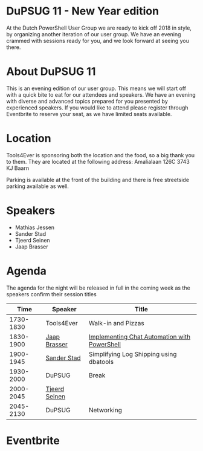 # DuPSUG 11 - New Year edition
At the Dutch PowerShell User Group we are ready to kick off 2018 in style, by organizing another iteration of our user group. We have an evening crammed with sessions ready for you, and we look forward at seeing you there.

# About DuPSUG 11
This is an evening edition of our user group. This means we will start off with a quick bite to eat for our attendees and speakers. We have an evening with diverse and advanced topics prepared for you presented by experienced speakers. If you would like to attend please register through Eventbrite to reserve your seat, as we have limited seats available.

# Location
Tools4Ever is sponsoring both the location and the food, so a big thank you to them. They are located at the following address:
Amalialaan 126C
3743 KJ Baarn

Parking is available at the front of the building and there is free streetside parking available as well.

# Speakers
* Mathias Jessen
* Sander Stad
* Tjeerd Seinen
* Jaap Brasser

# Agenda
The agenda for the night will be released in full in the coming week as the speakers confirm their session titles

| Time | Speaker | Title |
| ------------- | ------------- | ------------- | 
| 1730-1830 | Tools4Ever | Walk-in and Pizzas |
| 1830-1900 | [Jaap Brasser](https://twitter.com/Jaap_Brasser) | [Implementing Chat Automation with PowerShell](https://github.com/DuPSUG/DuPSUG11/tree/master/Jaap%20Brasser) |
| 1900-1945 | [Sander Stad](https://twitter.com/SQLStad) | Simplifying Log Shipping using dbatools |
| 1930-2000 | DuPSUG | Break |
| 2000-2045 | [Tjeerd Seinen](https://twitter.com/tseinen) | |
| 2045-2130 | DuPSUG | Networking |

# Eventbrite
